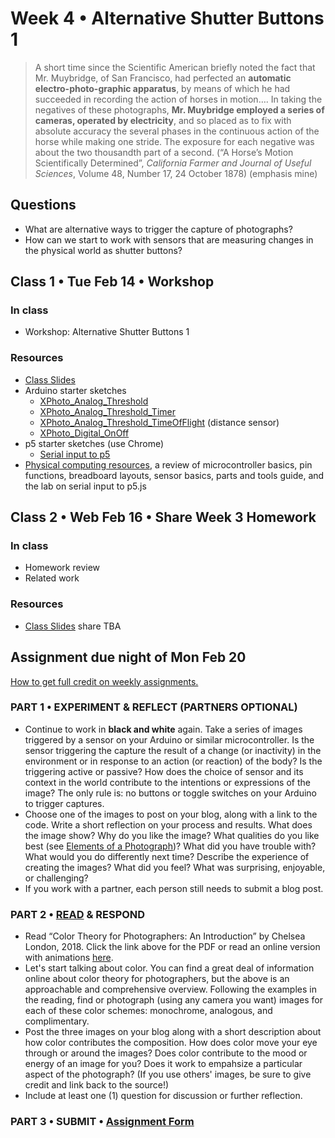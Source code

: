 # Week 4 • Alternative Shutter Buttons 1

>A short time since the Scientific American briefly noted the fact that Mr. Muybridge, of San Francisco, had perfected an **automatic electro-photo-graphic apparatus**, by means of which he had succeeded in recording the action of horses in motion…. In taking the negatives of these photographs, **Mr. Muybridge employed a series of cameras, operated by electricity**, and so placed as to fix with absolute accuracy the several phases in the continuous action of the horse while making one stride. The exposure for each negative was about the two thousandth part of a second. (“A Horse’s Motion Scientifically Determined”, *California Farmer and Journal of Useful Sciences*, Volume 48, Number 17, 24 October 1878) (emphasis mine)

## Questions

- What are alternative ways to trigger the capture of photographs?
- How can we start to work with sensors that are measuring changes in the physical world as shutter buttons?

## Class 1 • Tue Feb 14 • Workshop

### In class

- Workshop: Alternative Shutter Buttons 1

### Resources

- [Class Slides](https://drive.google.com/drive/u/1/folders/1bp6ZJ3krohBmhxB699nj1edjueV8w-EO)
- Arduino starter sketches
    - [XPhoto_Analog_Threshold](https://github.com/ellennickles/xphoto-s23/blob/main/week4/XPhoto_Analog_Threshold.ino)
    - [XPhoto_Analog_Threshold_Timer](https://github.com/ellennickles/xphoto-s23/blob/main/week4/XPhoto_Analog_Threshold_Timer.ino)
    - [XPhoto_Analog_Threshold_TimeOfFlight](https://github.com/ellennickles/xphoto-s23/blob/main/week4/XPhoto_Analog_Threshold_TimeOfFlight.ino) (distance sensor)
     - [XPhoto_Digital_OnOff](https://github.com/ellennickles/xphoto-s23/blob/main/week4/XPhoto_Digital_OnOff.ino)
- p5 starter sketches (use Chrome)
    - [Serial input to p5](https://editor.p5js.org/enickles/sketches/njKjGNrbr)
- [Physical computing resources](https://github.com/ellennickles/xphoto-s23/blob/main/resources/physical-computing.md), a review of microcontroller basics, pin functions, breadboard layouts, sensor basics, parts and tools guide, and the lab on serial input to p5.js

## Class 2 • Web Feb 16 • Share Week 3 Homework

### In class

- Homework review
- Related work

### Resources

- [Class
  Slides](https://drive.google.com/drive/u/1/folders/1bp6ZJ3krohBmhxB699nj1edjueV8w-EO)
  share TBA

## Assignment due night of Mon Feb 20

[How to get full credit on weekly assignments.](https://github.com/ellennickles/xphoto-s23#grading)

### PART 1 • EXPERIMENT & REFLECT (PARTNERS OPTIONAL)

- Continue to work in **black and white** again. Take a series of images triggered by a sensor on your Arduino or similar microcontroller. Is the sensor triggering the capture the result of a change (or inactivity) in the environment or in response to an action (or reaction) of the body? Is the triggering active or passive? How does the choice of sensor and its context in the world contribute to the intentions or expressions of the image? The only rule is: no buttons or toggle switches on your Arduino to trigger captures.
- Choose one of the images to post on your blog, along with a link to the code. Write a short reflection on your process and results. What does the image show? Why do you like the image? What qualities do you like best (see [Elements of a Photograph](https://github.com/ellennickles/xphoto-s23/tree/main/resources))? What did you have trouble with? What would you do differently next time? Describe the experience of creating the images? What did you feel? What was surprising, enjoyable, or challenging?
- If you work with a partner, each person still needs to submit a blog post.

### PART 2 • [READ](https://drive.google.com/drive/u/1/folders/1bp6ZJ3krohBmhxB699nj1edjueV8w-EO) & RESPOND

- Read “Color Theory for Photographers: An Introduction” by Chelsea London, 2018. Click the link above for the PDF or read an online version with animations [here](https://medium.com/@pixelmagazine/color-theory-for-photographers-an-introduction-ae23296fda6d).
- Let's start talking about color. You can find a great deal of information online about color theory for photographers, but the above is an approachable and comprehensive overview. Following the examples in the reading, find or photograph (using any camera you want) images for each of these color schemes: monochrome, analogous, and complimentary. 
- Post the three images on your blog along with a short description about how color contributes the composition. How does color move your eye through or around the images? Does color contribute to the mood or energy of an image for you? Does it work to empahsize a particular aspect of the photograph? (If you use others' images, be sure to give credit and link back to the source!)
- Include at least one (1) question for discussion or further reflection. 

### PART 3 • SUBMIT • [Assignment Form](https://forms.gle/bT1L7qHnrvmQ23sN9)
